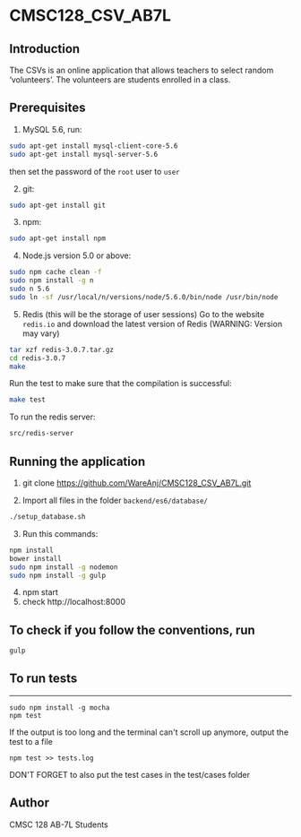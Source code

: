 CMSC128_CSV_AB7L
=====


Introduction
-----
The CSVs is an online application that allows teachers to select random ‘volunteers’. The volunteers are students enrolled in a class.


## Prerequisites
1. MySQL 5.6, run:
  ```sh
  sudo apt-get install mysql-client-core-5.6
  sudo apt-get install mysql-server-5.6
  ```

  then set the password of the `root` user to `user`

2. git:
  ```sh
  sudo apt-get install git
  ```

3. npm:
  ```sh
  sudo apt-get install npm
  ```

4. Node.js version 5.0 or above:
  ```sh
  sudo npm cache clean -f
  sudo npm install -g n
  sudo n 5.6
  sudo ln -sf /usr/local/n/versions/node/5.6.0/bin/node /usr/bin/node
  ```

5. Redis (this will be the storage of user sessions)
  Go to the website `redis.io` and download the latest version of Redis (WARNING: Version may vary)

  ```sh
  tar xzf redis-3.0.7.tar.gz
  cd redis-3.0.7
  make
  ```

  Run the test to make sure that the compilation is successful:
  ```sh
  make test
  ```

  To run the redis server:
  ```sh
  src/redis-server
  ```


## Running the application

1. git clone https://github.com/WareAnj/CMSC128_CSV_AB7L.git

2. Import all files in the folder `backend/es6/database/`
  ```sh
  ./setup_database.sh
  ```

3. Run this commands:
  ```sh
  npm install
  bower install
  sudo npm install -g nodemon
  sudo npm install -g gulp
  ```

4. npm start
5. check http://localhost:8000

## To check if you follow the conventions, run
```sh
gulp
```

## To run tests
-----
```
sudo npm install -g mocha
npm test
```

If the output is too long and the terminal can't scroll up anymore, output the test to a file
```
npm test >> tests.log
```

DON'T FORGET to also put the test cases in the test/cases folder

## Author

CMSC 128 AB-7L Students
